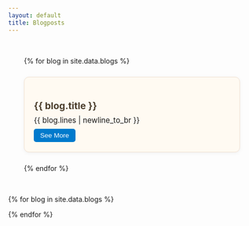 ```yaml
---
layout: default
title: Blogposts
---
```


<style>
.blog-grid {
  display: grid;
  grid-template-columns: repeat(auto-fit, minmax(260px, 1fr));
  gap: 1.5rem;
  padding: 2rem;
}

.blog-card {
  background-color: #fffaf2;
  border: 1px solid #f0e1d2;
  border-radius: 10px;
  padding: 1.2rem;
  box-shadow: 0 2px 8px rgba(0,0,0,0.05);
  position: relative;
}

.blog-card h3 {
  margin-bottom: 0.5rem;
  font-size: 1.2rem;
  color: #4b3e2d;
}

.blog-card .blog-snippet {
  font-size: 0.95rem;
  white-space: pre-wrap;
  max-height: 5.6em;
  overflow: hidden;
  position: relative;
}

.read-more {
  background-color: #007acc;
  color: white;
  border: none;
  padding: 0.4rem 0.8rem;
  border-radius: 5px;
  font-size: 0.85rem;
  margin-top: 0.5rem;
  cursor: pointer;
}

.read-more:hover {
  background-color: #005e99;
}

.modal {
  display: none;
  position: fixed;
  z-index: 999;
  left: 0;
  top: 0;
  width: 100%;
  height: 100%;
  overflow: auto;
  background-color: rgba(0, 0, 0, 0.6);
}

.modal-content {
  background-color: #fff;
  margin: 10% auto;
  padding: 2rem;
  border-radius: 8px;
  width: 80%;
  max-width: 600px;
  position: relative;
}

.modal-content h3 {
  margin-top: 0;
  color: #4b3e2d;
}

.close {
  color: #aaa;
  position: absolute;
  top: 10px;
  right: 20px;
  font-size: 1.4rem;
  cursor: pointer;
}
</style>

<div class="blog-grid">
  {% for blog in site.data.blogs %}
  <div class="blog-card">
    <h3>{{ blog.title }}</h3>
    <div class="blog-snippet">{{ blog.lines | newline_to_br }}</div>
    <button class="read-more" onclick="openModal('modal-{{ forloop.index }}')">See More</button>
  </div>
  {% endfor %}
</div>

<!-- Modals -->
{% for blog in site.data.blogs %}
<div id="modal-{{ forloop.index }}" class="modal">
  <div class="modal-content">
    <span class="close" onclick="closeModal('modal-{{ forloop.index }}')">&times;</span>
    <h3>{{ blog.title }}</h3>
    <p>{{ blog.lines | newline_to_br }}</p>
  </div>
</div>
{% endfor %}

<script>
function openModal(id) {
  document.getElementById(id).style.display = 'block';
}
function closeModal(id) {
  document.getElementById(id).style.display = 'none';
}
window.onclick = function(event) {
  if (event.target.classList.contains('modal')) {
    event.target.style.display = 'none';
  }
}
</script>
